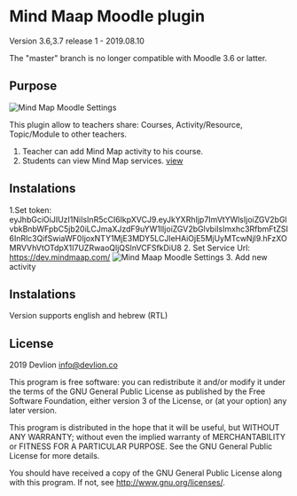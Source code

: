 # Mind Maap Moodle plugin #

Version 3.6,3.7 release 1 - 2019.08.10

The "master" branch is no longer compatible with Moodle 3.6 or latter.

Purpose
-------
![Mind Map Moodle Settings](https://mindmaap.com/wp-content/uploads/2019/10/Mindmaap_Devlion-2.png) 

This plugin allow to teachers share: Courses, Activity/Resource, Topic/Module to other teachers.
1. Teacher can add Mind Map activity to his course.
2. Students can view Mind Map services.
[view](https://mindmaap.com)


Instalations
-------

1.Set token:
eyJhbGciOiJIUzI1NiIsInR5cCI6IkpXVCJ9.eyJkYXRhIjp7ImVtYWlsIjoiZGV2bGlvbkBnbWFpbC5jb20iLCJmaXJzdF9uYW1lIjoiZGV2bGlvbiIsImxhc3RfbmFtZSI6InRlc3QifSwiaWF0IjoxNTY1MjE3MDY5LCJleHAiOjE5MjUyMTcwNjl9.hFzXOMRVVhVtOTdpX1I7UZRwaoQljQSlnVCFSfkDiU8
2. Set Service Url:
https://dev.mindmaap.com/
![Mind Maap Moodle Settings](https://blog.devlion.co/wp-content/uploads/image-17.png) 
3. Add new activity 

Instalations
-------

Version supports english and hebrew (RTL)

## License ##

2019 Devlion <info@devlion.co>

This program is free software: you can redistribute it and/or modify it under
the terms of the GNU General Public License as published by the Free Software
Foundation, either version 3 of the License, or (at your option) any later
version.

This program is distributed in the hope that it will be useful, but WITHOUT ANY
WARRANTY; without even the implied warranty of MERCHANTABILITY or FITNESS FOR A
PARTICULAR PURPOSE.  See the GNU General Public License for more details.

You should have received a copy of the GNU General Public License along with
this program.  If not, see <http://www.gnu.org/licenses/>.
